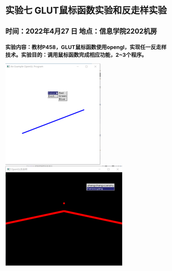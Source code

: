 # 实验七 GLUT鼠标函数实验和反走样实验
## 时间：2022年4月27 日  地点：信息学院2202机房
### 实验内容：教材P458，GLUT鼠标函数使用opengl，实现任一反走样技术。实验目的：调用鼠标函数完成相应功能，2~3个程序。







![image](https://github.com/Polaris1491319352/Graphics/blob/main/image/work7_1.jpg)  
![image](https://github.com/Polaris1491319352/Graphics/blob/main/image/work7_2.jpg)  
